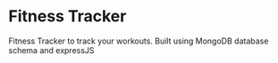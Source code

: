 # Fitness Tracker
Fitness Tracker to track your workouts. Built using MongoDB database schema and expressJS
